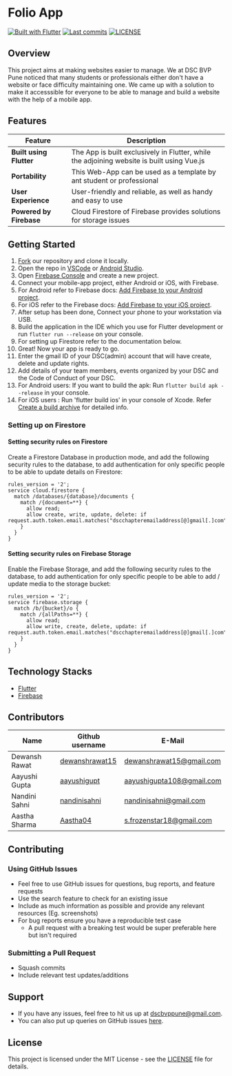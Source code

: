 # Folio App
[![Built with Flutter](https://img.shields.io/badge/Built%20with-flutter-blue?style=plastic)](https://flutter.dev/)
[![Last commits](https://img.shields.io/github/last-commit/dscbvppune/dsc?style=plastic)](https://github.com/dscbvppune/folio-app/commits/master/)
[![LICENSE](https://img.shields.io/badge/License-MIT?style=plastic)](https://github.com/dscbvppune/folio-app/blob/master/LICENSE)

## Overview
This project aims at making websites easier to manage. We at DSC BVP Pune noticed that many students or professionals either don't have a website or face difficulty maintaining one. We came up with a solution to make it accesssible for everyone to be able to manage and build a website with the help of a mobile app. 

## Features

| Feature                 | Description                                                                                |
| ----------------------- | ------------------------------------------------------------------------------------------ |
| **Built using Flutter** | The App is built exclusively in Flutter, while the adjoining website is built using Vue.js |
| **Portability**         | This Web-App can be used as a template by ant student or professional                      |
| **User Experience**     | User-friendly and reliable, as well as handy and easy to use                               |
| **Powered by Firebase** | Cloud Firestore of Firebase provides solutions for storage issues                          |

## Getting Started

1. [Fork](https://github.com/dscbvppune/folio-app/fork) our repository and clone it locally.
2. Open the repo in [VSCode](https://code.visualstudio.com/) or [Android Studio](https://developer.android.com/studio).
3. Open [Firebase Console](https://console.firebase.google.com/) and create a new project.
4. Connect your mobile-app project, either Android or iOS, with Firebase.
5. For Android refer to Firebase docs: [Add Firebase to your Android project](https://firebase.google.com/docs/android/setup?authuser=0).
6. For iOS refer to the Firebase docs: [Add Firebase to your iOS project](https://firebase.google.com/docs/ios/setup?authuser=0).
7. After setup has been done, Connect your phone to your workstation via USB.
8. Build the application in the IDE which you use for Flutter development or run `flutter run --release` on your console.
9. For setting up Firestore refer to the documentation below.
10. Great! Now your app is ready to go.
11. Enter the gmail ID of your DSC(admin) account that will have create, delete and update rights.
12. Add details of your team members, events organized by your DSC and the Code of Conduct of your DSC.
13. For Android users: If you want to build the apk: Run `flutter build apk --release` in your console.
14. For iOS users : Run 'flutter build ios' in your console of Xcode. Refer [Create a build archive](https://flutter.dev/docs/deployment/ios#create-a-build-archive) for detailed info.

### Setting up on Firestore

#### Setting security rules on Firestore
Create a Firestore Database in production mode, and add the following security rules to the database, to add authentication for only specific people to be able to update details on Firestore:
```
rules_version = '2';
service cloud.firestore {
  match /databases/{database}/documents {
    match /{document=**} {
      allow read;
      allow create, write, update, delete: if request.auth.token.email.matches("dscchapteremailaddress[@]gmail[.]com");
    }
  }
}
```

#### Setting security rules on Firebase Storage
Enable the Firebase Storage, and add the following security rules to the database, to add authentication for only specific people to be able to add / update media to the storage bucket:
```
rules_version = '2';
service firebase.storage {
  match /b/{bucket}/o {
    match /{allPaths=**} {
      allow read;
      allow write, create, delete, update: if request.auth.token.email.matches("dscchapteremailaddress[@]gmail[.]com");
    }
  }
}
```

## Technology Stacks
- [Flutter](https://flutter.dev/)
- [Firebase](https://firebase.google.com/)

## Contributors

| Name              | Github username                                   | E-Mail                                                                |
| ----------------- | ------------------------------------------------- | --------------------------------------------------------------------- |
| Dewansh Rawat    | [dewanshrawat15](https://github.com/dewanshrawat15)| [dewanshrawat15@gmail.com](mailto:dewanshrawat15@gmail.com)       |
| Aayushi Gupta    | [aayushigupt](https://github.com/aayushigupt)      | [aayushigupta108@gmail.com](mailto:aayushigupta108@gmail.com)      |
| Nandini Sahni    | [nandinisahni](https://github.com/nandinisahni)    | [nandinisahni@gmail.com](mailto:nandinisahni@gmail.com)         |
| Aastha Sharma    | [Aastha04](https://github.com/Aastha04)            | [s.frozenstar18@gmail.com](mailto:s.frozenstar18@gmail.com)       |

## Contributing

### Using GitHub Issues
- Feel free to use GitHub issues for questions, bug reports, and feature requests
- Use the search feature to check for an existing issue
- Include as much information as possible and provide any relevant resources (Eg. screenshots)
- For bug reports ensure you have a reproducible test case
  - A pull request with a breaking test would be super preferable here but isn't required

### Submitting a Pull Request
- Squash commits
- Include relevant test updates/additions

## Support

- If you have any issues, feel free to hit us up at [dscbvppune@gmail.com](mailto:dscbvppune@gmail.com).
- You can also put up queries on GitHub issues [here](https://github.com/dscbvppune/folio-app/issues).

## License

This project is licensed under the MIT License - see the [LICENSE](/LICENSE) file for details.
